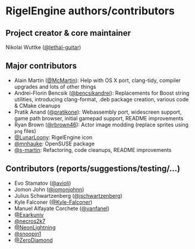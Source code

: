 # RigelEngine authors/contributors

## Project creator & core maintainer

Nikolai Wuttke ([@lethal-guitar](https://github.com/lethal-guitar))

## Major contributors

* Alain Martin ([@McMartin](https://github.com/McMartin)): Help with OS X port, clang-tidy, compiler upgrades and lots of other things
* Andrei-Florin Bencsik ([@bencsikandrei](https://github.com/bencsikandrei)): Replacements for Boost string utilities, introducing clang-format, .deb package creation, various code & CMake cleanups
* Pratik Anand ([@pratikone](https://github.com/pratikone)): Webassembly port, widescreen support, game path browser, initial gamepad support, README improvements
* Ryan Brown ([@rbrown46](https://github.com/rbrown46)): Actor image modding (replace sprites using `png` files)
* [@LunarLoony](https://github.com/LunarLoony): RigelEngine icon
* [@mnhauke](https://github.com/mnhauke): OpenSUSE package
* [@s-martin](https://github.com/s-martin): Refactoring, code cleanups, README improvements

## Contributors (reports/suggestions/testing/...)

* Evo Stamatov ([@avioli](https://github.com/avioli))
* Jomon John ([@jomonjohnn](https://github.com/jomonjohnn))
* Julius Schwartzenberg ([@jschwartzenberg](https://github.com/jschwartzenberg))
* Kyle Falconer ([@Kyle-Falconer](https://github.com/Kyle-Falconer))
* Manuel Alfayate Corchete ([@vanfanel](https://github.com/vanfanel))
* [@Exarkuniv](https://github.com/Exarkuniv)
* [@necros2k7](https://github.com/necros2k7)
* [@NeonLightning](https://github.com/NeonLightning)
* [@snoopin1](https://github.com/snoopin1)
* [@ZeroDiamond](https://github.com/ZeroDiamond)
